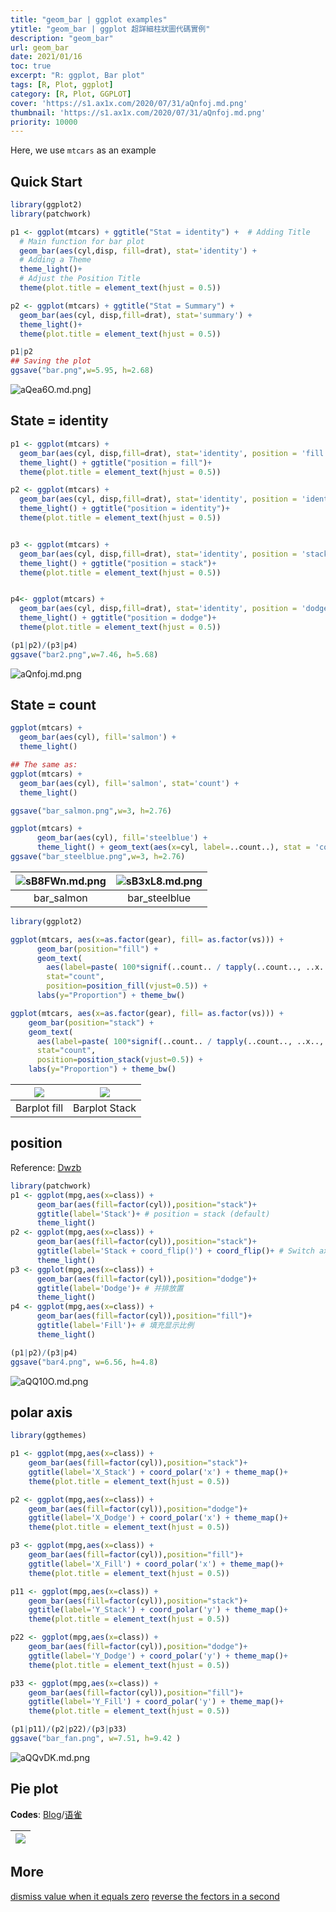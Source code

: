 ```yaml
---
title: "geom_bar | ggplot examples"
ytitle: "geom_bar | ggplot 超詳細柱狀圖代碼實例"
description: "geom_bar"
url: geom_bar
date: 2021/01/16
toc: true
excerpt: "R: ggplot, Bar plot"
tags: [R, Plot, ggplot]
category: [R, Plot, GGPLOT]
cover: 'https://s1.ax1x.com/2020/07/31/aQnfoj.md.png'
thumbnail: 'https://s1.ax1x.com/2020/07/31/aQnfoj.md.png'
priority: 10000
---
```


Here, we use `mtcars` as an example
## Quick Start
```r
library(ggplot2)
library(patchwork)

p1 <- ggplot(mtcars) + ggtitle("Stat = identity") +  # Adding Title
  # Main function for bar plot
  geom_bar(aes(cyl,disp, fill=drat), stat='identity') +
  # Adding a Theme
  theme_light()+
  # Adjust the Position Title
  theme(plot.title = element_text(hjust = 0.5))

p2 <- ggplot(mtcars) + ggtitle("Stat = Summary") +
  geom_bar(aes(cyl, disp,fill=drat), stat='summary') +
  theme_light()+
  theme(plot.title = element_text(hjust = 0.5))

p1|p2
## Saving the plot
ggsave("bar.png",w=5.95, h=2.68)
```

![aQea6O.md.png](https://s1.ax1x.com/2020/07/31/aQea6O.md.png)]


## State = identity
```r
p1 <- ggplot(mtcars) +
  geom_bar(aes(cyl, disp,fill=drat), stat='identity', position = 'fill') +
  theme_light() + ggtitle("position = fill")+
  theme(plot.title = element_text(hjust = 0.5))

p2 <- ggplot(mtcars) +
  geom_bar(aes(cyl, disp,fill=drat), stat='identity', position = 'identity') +
  theme_light() + ggtitle("position = identity")+
  theme(plot.title = element_text(hjust = 0.5))


p3 <- ggplot(mtcars) +
  geom_bar(aes(cyl, disp,fill=drat), stat='identity', position = 'stack') +
  theme_light() + ggtitle("position = stack")+
  theme(plot.title = element_text(hjust = 0.5))


p4<- ggplot(mtcars) +
  geom_bar(aes(cyl, disp,fill=drat), stat='identity', position = 'dodge') +
  theme_light() + ggtitle("position = dodge")+
  theme(plot.title = element_text(hjust = 0.5))

(p1|p2)/(p3|p4)
ggsave("bar2.png",w=7.46, h=5.68)
```
![aQnfoj.md.png](https://s1.ax1x.com/2020/07/31/aQnfoj.md.png)


## State = count
```r
ggplot(mtcars) +
  geom_bar(aes(cyl), fill='salmon') +
  theme_light()

## The same as:
ggplot(mtcars) +
  geom_bar(aes(cyl), fill='salmon', stat='count') +
  theme_light()

ggsave("bar_salmon.png",w=3, h=2.76)

ggplot(mtcars) +
      geom_bar(aes(cyl), fill='steelblue') +
      theme_light() + geom_text(aes(x=cyl, label=..count..), stat = 'count', vjust = - 0.2)
ggsave("bar_steelblue.png",w=3, h=2.76)

```
|![sB8FWn.md.png](https://z3.ax1x.com/2021/01/16/sB8FWn.png)|![sB3xL8.md.png](https://z3.ax1x.com/2021/01/15/sB3xL8.png)|
|:--:|:--:|
|bar_salmon|bar_steelblue|

```r
library(ggplot2)

ggplot(mtcars, aes(x=as.factor(gear), fill= as.factor(vs))) +
      geom_bar(position="fill") +
      geom_text(
        aes(label=paste( 100*signif(..count.. / tapply(..count.., ..x.., sum)[as.character(..x..)], digits=4), "%")),
        stat="count",
        position=position_fill(vjust=0.5)) +
      labs(y="Proportion") + theme_bw()

ggplot(mtcars, aes(x=as.factor(gear), fill= as.factor(vs))) +
    geom_bar(position="stack") +
    geom_text(
      aes(label=paste( 100*signif(..count.. / tapply(..count.., ..x.., sum)[as.character(..x..)], digits=4), "%")),
      stat="count",
      position=position_stack(vjust=0.5)) +
    labs(y="Proportion") + theme_bw()
```


|![](https://s1.ax1x.com/2022/09/11/vODIFx.png)|![](https://s1.ax1x.com/2022/09/11/vOD4T1.png)|
| :-: | :-: |
| Barplot fill | Barplot Stack |

## position
Reference: [Dwzb](https://zhuanlan.zhihu.com/p/27093478)
```r
library(patchwork)
p1 <- ggplot(mpg,aes(x=class)) +
      geom_bar(aes(fill=factor(cyl)),position="stack")+
      ggtitle(label='Stack')+ # position = stack (default)
      theme_light()
p2 <- ggplot(mpg,aes(x=class)) +
      geom_bar(aes(fill=factor(cyl)),position="stack")+
      ggtitle(label='Stack + coord_flip()') + coord_flip()+ # Switch axis
      theme_light()
p3 <- ggplot(mpg,aes(x=class)) +
      geom_bar(aes(fill=factor(cyl)),position="dodge")+
      ggtitle(label='Dodge')+ # 并排放置
      theme_light()
p4 <- ggplot(mpg,aes(x=class)) +
      geom_bar(aes(fill=factor(cyl)),position="fill")+
      ggtitle(label='Fill')+ # 填充显示比例
      theme_light()

(p1|p2)/(p3|p4)
ggsave("bar4.png", w=6.56, h=4.8)
```

![aQQ10O.md.png](https://s1.ax1x.com/2020/07/31/aQQ10O.md.png)




## polar axis

```r
library(ggthemes)

p1 <- ggplot(mpg,aes(x=class)) +
    geom_bar(aes(fill=factor(cyl)),position="stack")+
    ggtitle(label='X_Stack') + coord_polar('x') + theme_map()+
    theme(plot.title = element_text(hjust = 0.5))

p2 <- ggplot(mpg,aes(x=class)) +
    geom_bar(aes(fill=factor(cyl)),position="dodge")+
    ggtitle(label='X_Dodge') + coord_polar('x') + theme_map()+
    theme(plot.title = element_text(hjust = 0.5))

p3 <- ggplot(mpg,aes(x=class)) +
    geom_bar(aes(fill=factor(cyl)),position="fill")+
    ggtitle(label='X_Fill') + coord_polar('x') + theme_map()+
    theme(plot.title = element_text(hjust = 0.5))

p11 <- ggplot(mpg,aes(x=class)) +
    geom_bar(aes(fill=factor(cyl)),position="stack")+
    ggtitle(label='Y_Stack') + coord_polar('y') + theme_map()+
    theme(plot.title = element_text(hjust = 0.5))

p22 <- ggplot(mpg,aes(x=class)) +
    geom_bar(aes(fill=factor(cyl)),position="dodge")+
    ggtitle(label='Y_Dodge') + coord_polar('y') + theme_map()+
    theme(plot.title = element_text(hjust = 0.5))

p33 <- ggplot(mpg,aes(x=class)) +
    geom_bar(aes(fill=factor(cyl)),position="fill")+
    ggtitle(label='Y_Fill') + coord_polar('y') + theme_map()+
    theme(plot.title = element_text(hjust = 0.5))

(p1|p11)/(p2|p22)/(p3|p33)
ggsave("bar_fan.png", w=7.51, h=9.42 )
```

![aQQvDK.md.png](https://s1.ax1x.com/2020/07/31/aQQvDK.md.png)

## Pie plot

**Codes**: [Blog](https://karobben.github.io/2020/06/18/R/geom_pie/)/[语雀](https://www.yuque.com/liuwenkan/rr/geom_pie)


|![](https://s1.ax1x.com/2020/07/31/aQ18Wd.md.png)|
|:--:|


## More


[dismiss value when it equals zero](https://stackoverflow.com/questions/16725927/how-not-to-display-value-0-in-a-stacked-bar-chart-using-ggplot2)
[reverse the fectors in a second](https://stackoverflow.com/questions/42710056/reverse-stacked-bar-order)
